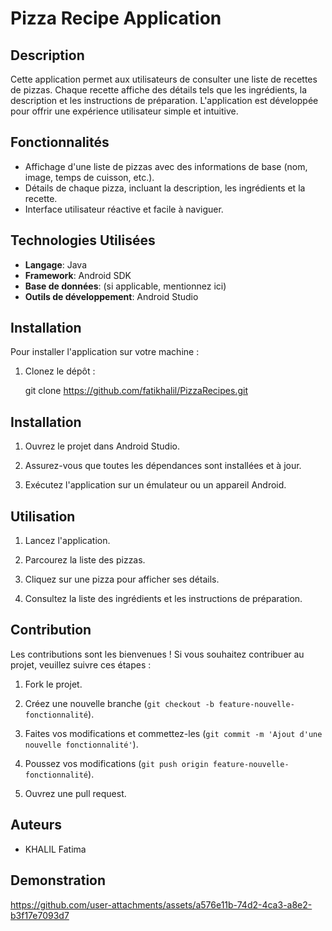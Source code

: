 # Pizza Recipe Application

## Description

Cette application permet aux utilisateurs de consulter une liste de recettes de pizzas. Chaque recette affiche des détails tels que les ingrédients, la description et les instructions de préparation. L'application est développée pour offrir une expérience utilisateur simple et intuitive.

## Fonctionnalités

- Affichage d'une liste de pizzas avec des informations de base (nom, image, temps de cuisson, etc.).
- Détails de chaque pizza, incluant la description, les ingrédients et la recette.
- Interface utilisateur réactive et facile à naviguer.

## Technologies Utilisées

- **Langage**: Java
- **Framework**: Android SDK
- **Base de données**: (si applicable, mentionnez ici)
- **Outils de développement**: Android Studio

## Installation

Pour installer l'application sur votre machine :

1. Clonez le dépôt :

   git clone https://github.com/fatikhalil/PizzaRecipes.git
## Installation

1. Ouvrez le projet dans Android Studio.

2. Assurez-vous que toutes les dépendances sont installées et à jour.

3. Exécutez l'application sur un émulateur ou un appareil Android.

## Utilisation

1. Lancez l'application.

2. Parcourez la liste des pizzas.

3. Cliquez sur une pizza pour afficher ses détails.

4. Consultez la liste des ingrédients et les instructions de préparation.

## Contribution

Les contributions sont les bienvenues ! Si vous souhaitez contribuer au projet, veuillez suivre ces étapes :

1. Fork le projet.

2. Créez une nouvelle branche (`git checkout -b feature-nouvelle-fonctionnalité`).

3. Faites vos modifications et commettez-les (`git commit -m 'Ajout d'une nouvelle fonctionnalité'`).

4. Poussez vos modifications (`git push origin feature-nouvelle-fonctionnalité`).

5. Ouvrez une pull request.

## Auteurs

- KHALIL Fatima
## Demonstration
 https://github.com/user-attachments/assets/a576e11b-74d2-4ca3-a8e2-b3f17e7093d7
  

